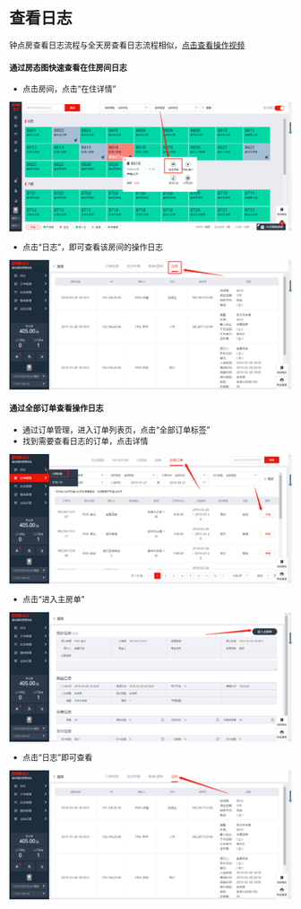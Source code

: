 # 查看日志

钟点房查看日志流程与全天房查看日志流程相似，[点击查看操作视频](http://crs-pms-vidio.oss-cn-beijing.aliyuncs.com/%E9%92%9F%E7%82%B9%E6%88%BF%E6%97%A5%E5%BF%97.mp4)

#### 通过房态图快速查看在住房间日志

* 点击房间，点击“在住详情”

![](../../.gitbook/assets/image%20%28295%29.png)

* 点击“日志”，即可查看该房间的操作日志

![](../../.gitbook/assets/image%20%28146%29.png)

#### 通过全部订单查看操作日志

* 通过订单管理，进入订单列表页，点击“全部订单标签”
* 找到需要查看日志的订单，点击详情

![](../../.gitbook/assets/image%20%28126%29.png)

* 点击“进入主房单”

![](../../.gitbook/assets/image%20%28495%29.png)

* 点击“日志”即可查看

![](../../.gitbook/assets/image%20%2880%29.png)

